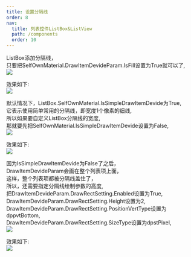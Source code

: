 ```yaml
---
title: 设置分隔线
order: 8
nav:
  title: 列表控件ListBox&ListView
  path: /components
  order: 10
---
```


ListBox添加分隔线，  
只要把SelfOwnMaterial.DrawItemDevideParam.IsFill设置为True就可以了,  
![](http://www.orangeui.cn/orangeuiblog/OrangeUI/10.11.OrangeUI%E6%8E%A7%E4%BB%B6%E4%BD%BF%E7%94%A8%E8%AF%B4%E6%98%8E(%E5%88%97%E8%A1%A8%E6%A1%86%E6%8E%A7%E4%BB%B6ListBox)(%E7%A4%BA%E4%BE%8B11%20%E5%88%86%E9%9A%94%E7%BA%BF%E7%9A%84%E8%AE%BE%E7%BD%AE).files/image001.png)


效果如下:  
![](http://www.orangeui.cn/orangeuiblog/OrangeUI/10.11.OrangeUI%E6%8E%A7%E4%BB%B6%E4%BD%BF%E7%94%A8%E8%AF%B4%E6%98%8E(%E5%88%97%E8%A1%A8%E6%A1%86%E6%8E%A7%E4%BB%B6ListBox)(%E7%A4%BA%E4%BE%8B11%20%E5%88%86%E9%9A%94%E7%BA%BF%E7%9A%84%E8%AE%BE%E7%BD%AE).files/image003.png)


默认情况下，ListBox.SelfOwnMaterial.IsSimpleDrawItemDevide为True,  
它表示使用简单常用的分隔线，即宽度1个像素的细线,  
所以如果要自定义ListBox分隔线的宽度,  
那就要先把SelfOwnMaterial.IsSimpleDrawItemDevide设置为False,  
![](http://www.orangeui.cn/orangeuiblog/OrangeUI/10.11.OrangeUI%E6%8E%A7%E4%BB%B6%E4%BD%BF%E7%94%A8%E8%AF%B4%E6%98%8E(%E5%88%97%E8%A1%A8%E6%A1%86%E6%8E%A7%E4%BB%B6ListBox)(%E7%A4%BA%E4%BE%8B11%20%E5%88%86%E9%9A%94%E7%BA%BF%E7%9A%84%E8%AE%BE%E7%BD%AE).files/image005.png)


效果如下:  
![](http://www.orangeui.cn/orangeuiblog/OrangeUI/10.11.OrangeUI%E6%8E%A7%E4%BB%B6%E4%BD%BF%E7%94%A8%E8%AF%B4%E6%98%8E(%E5%88%97%E8%A1%A8%E6%A1%86%E6%8E%A7%E4%BB%B6ListBox)(%E7%A4%BA%E4%BE%8B11%20%E5%88%86%E9%9A%94%E7%BA%BF%E7%9A%84%E8%AE%BE%E7%BD%AE).files/image007.png)


因为IsSimpleDrawItemDevide为False了之后，  
DrawItemDevideParam会画在整个列表项上面，  
这样，整个列表项都被分隔线盖住了，  
所以，还需要指定分隔线绘制参数的高度,  
把DrawItemDevideParam.DrawRectSetting.Enabled设置为True,  
DrawItemDevideParam.DrawRectSetting.Height设置为2,  
DrawItemDevideParam.DrawRectSetting.PositionVertType设置为dppvtBottom,  
DrawItemDevideParam.DrawRectSetting.SizeType设置为dpstPixel,  
![](http://www.orangeui.cn/orangeuiblog/OrangeUI/10.11.OrangeUI%E6%8E%A7%E4%BB%B6%E4%BD%BF%E7%94%A8%E8%AF%B4%E6%98%8E(%E5%88%97%E8%A1%A8%E6%A1%86%E6%8E%A7%E4%BB%B6ListBox)(%E7%A4%BA%E4%BE%8B11%20%E5%88%86%E9%9A%94%E7%BA%BF%E7%9A%84%E8%AE%BE%E7%BD%AE).files/image009.png)


效果如下:  
![](http://www.orangeui.cn/orangeuiblog/OrangeUI/10.11.OrangeUI%E6%8E%A7%E4%BB%B6%E4%BD%BF%E7%94%A8%E8%AF%B4%E6%98%8E(%E5%88%97%E8%A1%A8%E6%A1%86%E6%8E%A7%E4%BB%B6ListBox)(%E7%A4%BA%E4%BE%8B11%20%E5%88%86%E9%9A%94%E7%BA%BF%E7%9A%84%E8%AE%BE%E7%BD%AE).files/image011.png)




 